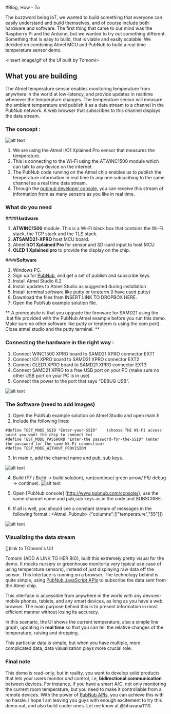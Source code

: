#Blog, How - To
 

The buzzword being IoT, we wanted to build something that everyone can easily understand and build themselves, and of course include both hardware and software. The first thing that came to our mind was the Raspberry Pi and the Arduino, but we wanted to try out something different. Something that is easy to build, that is viable and easily scalable. We decided on combining Atmel MCU and PubNub to build a real time temperature sensor demo. 


 
 
 <insert image/gif of the UI built by Tomomi>
 
 
## What you are building

The Atmel temperature sensor enables monitoring temperature from anywhere in the world at low-latency, and provide updates in realtime whenever the temperature changes. 
The temperature sensor will measure the ambient temperature and publish it as a data stream to a channel in the PubNub network. A web browser that subscribes to this channel displays the data stream. 

### The concept : 

![alt text](images/demofunctionality.png)

1. We are using the Atmel I/O1 Xplained Pro sensor that measures the temperature. 
2. This is connecting to the Wi-Fi using the ATWINC1500 module which can talk to any device on the internet.
3. The PubNub code running on the Atmel chip enables us to publish the temperature information in real time to any one subscribing to the same channel as a real time data stream.
4. Through the [pubnub developer console](http://www.pubnub.com/console/), you can receive this stream of information from as many sensors as you like in real time. 
 

### What do you need

####**Hardware**
	
1. **ATWINC1500** module. This is a Wi-Fi black box that contains the Wi-Fi stack, the TCP stack and the TLS stack.
2. **ATSAMD21-XPRO** host MCU board. 
3. Atmel **I/O1 Xplained Pro** for sensor and SD-card input to host MCU
4. **OLED 1 Xplained pro** to provide the display on the chip. 
	
	

####**Software**

1. Windows PC.
2. Sign up for [PubNub](https://www.pubnub.com), and get a set of publish and subscribe keys. 
3. Install Atmel Studio 6.2
4. Install updates to Atmel Studio as suggested during installation 
5. Install terminal software like putty or teraterm (I have used putty)
6. Download the files from INSERT LINK TO DROPBOX HERE.
7. Open the PubNub example solution file. 

** A prerequisite is that you upgrade the firmware for SAMD21 using the .bat file provided with the PubNub Atmel example before you run this demo. Make sure no other software like putty or teraterm is using the com port). Close atmel  studio and the putty terminal. **


### Connecting the hardware in the right way : 

1. Connect WINC1500 XPRO board to SAMD21 XPRO connector EXT1
2. Connect IO1 XPRO board to SAMD21 XPRO connector EXT2
3. Connect OLED1 XPRO board to SAMD21 XPRO connector EXT3
4. Connect SAMD21 XPRO to a free USB port on your PC (make sure no other USB port on your PC is in use)
5. Connect the power to the port that says “DEBUG USB”. 
	
	
![alt text](images/FullSizeRender.png)	
	
### The Software (need to add images)

1. Open the PubNub example solution on Atmel Studio and open main.h.
2. Include the following lines: 
	
```
#define TEST_MODE_SSID "Enter-your-SSID"	(choose THE Wi-Fi access point you want the chip to connect to)
#define TEST_MODE_PASSWORD "Enter-the password-for-the-SSID" (enter the password for the same Wi-Fi connection)
#define TEST_MODE_WITHOUT_PROVISION
```

3. In main.c, add the channel name and pub, sub keys. 

![alt text](images/channel.png)	

4. Build (F7 / Build -> build solution), run(continue/ green arrow/ F5/ debug -> continue).
![alt text](images/build.png)	

5. Open [PubNub console] (http://www.pubnub.com/console/), use the same channel name and pub,sub keys as in the code and SUBSCRIBE. 
6. If all is well, you should see a constant stream of messages in the following format : 
	<Atmel_Pubnub> {"columns":[["temperature","55"]]}
	
![alt text](images/fullsetup.png)	

### Visualizing the data stream

[](link to TOmomi's UI)

Tomomi (ADD A LINK TO HER BIO), built this extremely pretty visual for the demo. It mocks nursery or greenhouse monitor(a very typical use case of using temperature sensors), instead of just displaying raw data off the sensor. This interface is running on a browser. The technology behind is quite simple, using [PubNub JavaScript APIs](https://www.pubnub.com/docs/javascript/javascript-sdk.html) to subscribe the data sent from the Atmel chip.

This interface is accessible from anywhere in the world with any devices- mobile phones, tablets, and any smart devices, as long as you have a web browser.
The main purpose behind this is to present information in most efficient manner without losing its accuracy.

In this scenario, the UI shows the current temperature, also a simple line graph, updating in **real time** so that you can tell the relative changes of the temperature, raising and dropping.

This particular data is simple, but when you have multiple, more complicated data, data visualization plays more crucial role. 



### Final note 

This demo is read-only, but in reality, you want to develop solid products that lets your users monitor *and* control, i.e, **bidirectional communication** between devices. For instance, if you have a smart A/C, not only monitoring the current room temperature, but you need to make it controllable from a remote devices. With the power of [PubNub APIs](https://www.pubnub.com/developers/), you can achieve this with no hassle. 
I hope I am leaving you guys with enough excitement to try this demo out, and also build cooler ones. Let me know at @bhavana1110. 



